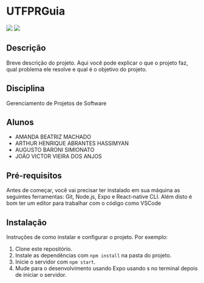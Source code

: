 # UTFPRGuia

<img src="https://github.com/AugustoBSimionato/utfprguia/assets/72254418/4576c592-cf0e-4d49-90a2-86513c7e28f8" />
<img src="https://github.com/AugustoBSimionato/utfprguia/assets/72254418/7d4324d1-e3ca-497e-9b07-169f8320b24a" />

## Descrição

Breve descrição do projeto. Aqui você pode explicar o que o projeto faz, qual problema ele resolve e qual é o objetivo do projeto.

## Disciplina

Gerenciamento de Projetos de Software

## Alunos

- AMANDA BEATRIZ MACHADO
- ARTHUR HENRIQUE ABRANTES HASSIMYAN
- AUGUSTO BARONI SIMIONATO
- JOÃO VICTOR VIEIRA DOS ANJOS

## Pré-requisitos

Antes de começar, você vai precisar ter instalado em sua máquina as seguintes ferramentas:
Git, Node.js, Expo e React-native CLI. 
Além disto é bom ter um editor para trabalhar com o código como VSCode

## Instalação

Instruções de como instalar e configurar o projeto. Por exemplo:

1. Clone este repositório.
2. Instale as dependências com `npm install` na pasta do projeto.
3. Inicie o servidor com `npm start`.
4. Mude para o desenvolvimento usando Expo usando s no terminal depois de iniciar o servidor.
